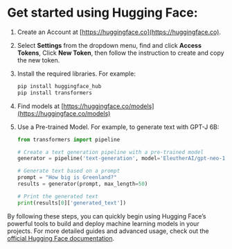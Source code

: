 # Get started using Hugging Face:

1. Create an Account at [https://huggingface.co](https://huggingface.co).

2. Select **Settings** from the dropdown menu, find and click **Access Tokens**, Click **New Token**, then follow the instruction to create and copy the new token.

2. Install the required libraries. For example:
     ```bash
     pip install huggingface_hub 
     pip install transformers
     ```
3. Find models at  [https://huggingface.co/models](https://huggingface.co/models)

4. Use a Pre-trained Model. For example, to generate text with GPT-J 6B:
     ```python
     from transformers import pipeline

     # Create a text generation pipeline with a pre-trained model
     generator = pipeline('text-generation', model='EleutherAI/gpt-neo-1.3B')
     
     # Generate text based on a prompt
     prompt = "How big is Greenland?"
     results = generator(prompt, max_length=50)
     
     # Print the generated text
     print(results[0]['generated_text'])
     ```
By following these steps, you can quickly begin using Hugging Face’s powerful tools to build and deploy machine learning models in your projects. For more detailed guides and advanced usage, check out the [official Hugging Face documentation](https://huggingface.co/docs).